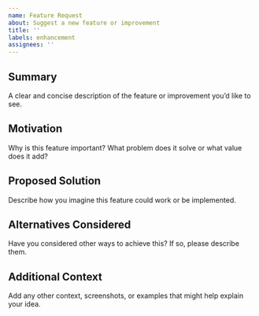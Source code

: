 ```yaml
---
name: Feature Request
about: Suggest a new feature or improvement
title: ''
labels: enhancement
assignees: ''
---
```


## Summary
A clear and concise description of the feature or improvement you’d like to see.

## Motivation
Why is this feature important? What problem does it solve or what value does it add?

## Proposed Solution
Describe how you imagine this feature could work or be implemented.

## Alternatives Considered
Have you considered other ways to achieve this? If so, please describe them.

## Additional Context
Add any other context, screenshots, or examples that might help explain your idea.